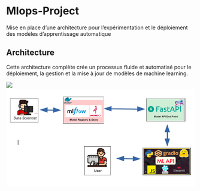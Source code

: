 # Mlops-Project
Mise en place d’une architecture pour l’expérimentation et le déploiement des modèles d’apprentissage automatique

## Architecture
Cette architecture complète crée un processus fluide et automatisé pour le déploiement, la gestion et la mise à jour de modèles de machine learning.

![](architecture.png)
![architecture](archi.png)
